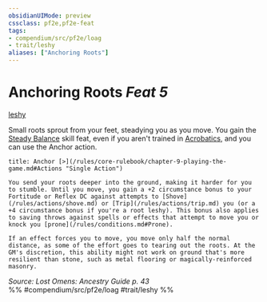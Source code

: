 ```yaml
---
obsidianUIMode: preview
cssclass: pf2e,pf2e-feat
tags:
- compendium/src/pf2e/loag
- trait/leshy
aliases: ["Anchoring Roots"]
---
```

# Anchoring Roots  *Feat 5*  
[leshy](/rules/traits/leshy-b1.md)  


Small roots sprout from your feet, steadying you as you move. You gain the [Steady Balance](/compendium/feats/steady-balance.md) skill feat, even if you aren't trained in [Acrobatics](/compendium/skills.md#Acrobatics), and you can use the Anchor action.

```ad-embed-ability
title: Anchor [>](/rules/core-rulebook/chapter-9-playing-the-game.md#Actions "Single Action")

You send your roots deeper into the ground, making it harder for you to stumble. Until you move, you gain a +2 circumstance bonus to your Fortitude or Reflex DC against attempts to [Shove](/rules/actions/shove.md) or [Trip](/rules/actions/trip.md) you (or a +4 circumstance bonus if you're a root leshy). This bonus also applies to saving throws against spells or effects that attempt to move you or knock you [prone](/rules/conditions.md#Prone).

If an effect forces you to move, you move only half the normal distance, as some of the effort goes to tearing out the roots. At the GM's discretion, this ability might not work on ground that's more resilient than stone, such as metal flooring or magically-reinforced masonry.
```

*Source: Lost Omens: Ancestry Guide p. 43*  
%% #compendium/src/pf2e/loag #trait/leshy %%
